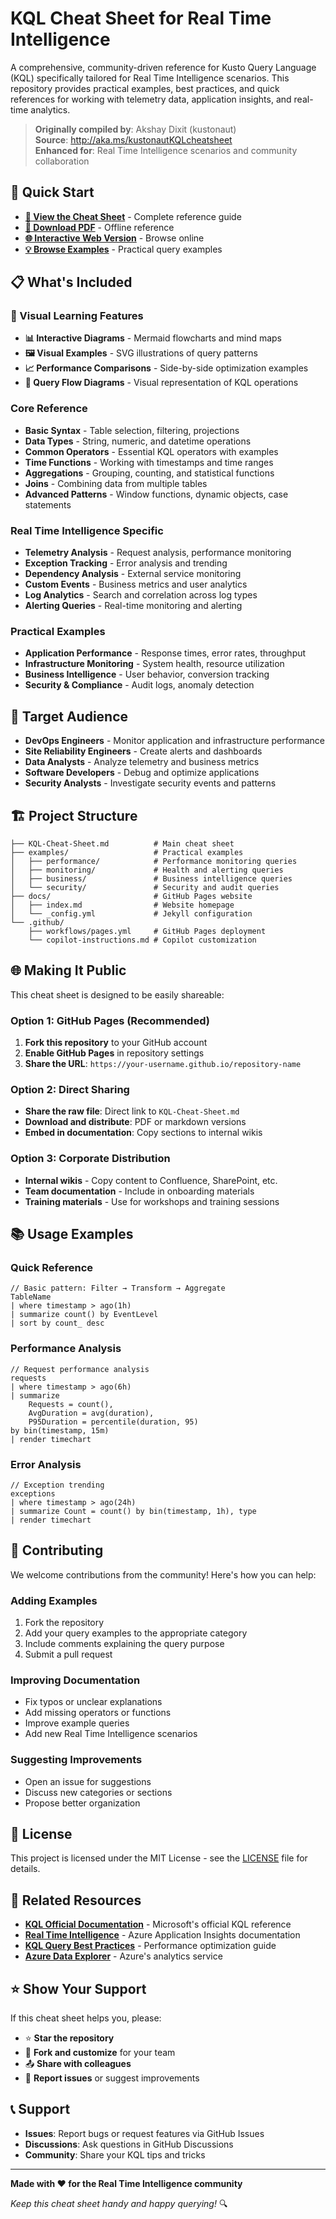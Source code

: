 # KQL Cheat Sheet for Real Time Intelligence

A comprehensive, community-driven reference for Kusto Query Language (KQL) specifically tailored for Real Time Intelligence scenarios. This repository provides practical examples, best practices, and quick references for working with telemetry data, application insights, and real-time analytics.

> **Originally compiled by**: Akshay Dixit (kustonaut)  
> **Source**: http://aka.ms/kustonautKQLcheatsheet  
> **Enhanced for**: Real Time Intelligence scenarios and community collaboration

## 🚀 Quick Start

- **[📖 View the Cheat Sheet](KQL-Cheat-Sheet.md)** - Complete reference guide
- **[📱 Download PDF](Kustonaut's%20KQL%20Cheatsheet.pdf)** - Offline reference
- **[🌐 Interactive Web Version](https://kustonaut.github.io/kql-cheat-sheet)** - Browse online
- **[💡 Browse Examples](examples/)** - Practical query examples

## 📋 What's Included

### 🎨 Visual Learning Features
- **📊 Interactive Diagrams** - Mermaid flowcharts and mind maps
- **🖼️ Visual Examples** - SVG illustrations of query patterns
- **📈 Performance Comparisons** - Side-by-side optimization examples
- **🎯 Query Flow Diagrams** - Visual representation of KQL operations

### Core Reference
- **Basic Syntax** - Table selection, filtering, projections
- **Data Types** - String, numeric, and datetime operations
- **Common Operators** - Essential KQL operators with examples
- **Time Functions** - Working with timestamps and time ranges
- **Aggregations** - Grouping, counting, and statistical functions
- **Joins** - Combining data from multiple tables
- **Advanced Patterns** - Window functions, dynamic objects, case statements

### Real Time Intelligence Specific
- **Telemetry Analysis** - Request analysis, performance monitoring
- **Exception Tracking** - Error analysis and trending
- **Dependency Analysis** - External service monitoring
- **Custom Events** - Business metrics and user analytics
- **Log Analytics** - Search and correlation across log types
- **Alerting Queries** - Real-time monitoring and alerting

### Practical Examples
- **Application Performance** - Response times, error rates, throughput
- **Infrastructure Monitoring** - System health, resource utilization
- **Business Intelligence** - User behavior, conversion tracking
- **Security & Compliance** - Audit logs, anomaly detection

## 🎯 Target Audience

- **DevOps Engineers** - Monitor application and infrastructure performance
- **Site Reliability Engineers** - Create alerts and dashboards
- **Data Analysts** - Analyze telemetry and business metrics
- **Software Developers** - Debug and optimize applications
- **Security Analysts** - Investigate security events and patterns

## 🏗️ Project Structure

```
├── KQL-Cheat-Sheet.md          # Main cheat sheet
├── examples/                   # Practical examples
│   ├── performance/            # Performance monitoring queries
│   ├── monitoring/             # Health and alerting queries
│   ├── business/               # Business intelligence queries
│   └── security/               # Security and audit queries
├── docs/                       # GitHub Pages website
│   ├── index.md                # Website homepage
│   └── _config.yml             # Jekyll configuration
└── .github/
    ├── workflows/pages.yml     # GitHub Pages deployment
    └── copilot-instructions.md # Copilot customization
```

## 🌐 Making It Public

This cheat sheet is designed to be easily shareable:

### Option 1: GitHub Pages (Recommended)
1. **Fork this repository** to your GitHub account
2. **Enable GitHub Pages** in repository settings
3. **Share the URL**: `https://your-username.github.io/repository-name`

### Option 2: Direct Sharing
- **Share the raw file**: Direct link to `KQL-Cheat-Sheet.md`
- **Download and distribute**: PDF or markdown versions
- **Embed in documentation**: Copy sections to internal wikis

### Option 3: Corporate Distribution
- **Internal wikis** - Copy content to Confluence, SharePoint, etc.
- **Team documentation** - Include in onboarding materials
- **Training materials** - Use for workshops and training sessions

## 📚 Usage Examples

### Quick Reference
```kql
// Basic pattern: Filter → Transform → Aggregate
TableName
| where timestamp > ago(1h)
| summarize count() by EventLevel
| sort by count_ desc
```

### Performance Analysis
```kql
// Request performance analysis
requests
| where timestamp > ago(6h)
| summarize 
    Requests = count(),
    AvgDuration = avg(duration),
    P95Duration = percentile(duration, 95)
by bin(timestamp, 15m)
| render timechart
```

### Error Analysis
```kql
// Exception trending
exceptions
| where timestamp > ago(24h)
| summarize Count = count() by bin(timestamp, 1h), type
| render timechart
```

## 🤝 Contributing

We welcome contributions from the community! Here's how you can help:

### Adding Examples
1. Fork the repository
2. Add your query examples to the appropriate category
3. Include comments explaining the query purpose
4. Submit a pull request

### Improving Documentation
- Fix typos or unclear explanations
- Add missing operators or functions
- Improve example queries
- Add new Real Time Intelligence scenarios

### Suggesting Improvements
- Open an issue for suggestions
- Discuss new categories or sections
- Propose better organization

## 📄 License

This project is licensed under the MIT License - see the [LICENSE](LICENSE) file for details.

## 🔗 Related Resources

- **[KQL Official Documentation](https://docs.microsoft.com/azure/data-explorer/kusto/query/)** - Microsoft's official KQL reference
- **[Real Time Intelligence](https://docs.microsoft.com/azure/azure-monitor/app/app-insights-overview)** - Azure Application Insights documentation
- **[KQL Query Best Practices](https://docs.microsoft.com/azure/data-explorer/kusto/query/best-practices)** - Performance optimization guide
- **[Azure Data Explorer](https://docs.microsoft.com/azure/data-explorer/)** - Azure's analytics service

## ⭐ Show Your Support

If this cheat sheet helps you, please:
- ⭐ **Star the repository**
- 🍴 **Fork and customize** for your team
- 📤 **Share with colleagues**
- 🐛 **Report issues** or suggest improvements

## 📞 Support

- **Issues**: Report bugs or request features via GitHub Issues
- **Discussions**: Ask questions in GitHub Discussions
- **Community**: Share your KQL tips and tricks

---

**Made with ❤️ for the Real Time Intelligence community**

*Keep this cheat sheet handy and happy querying!* 🔍
